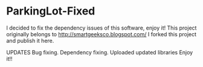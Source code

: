 # ParkingLot-Fixed

I decided to fix the dependency issues of this software, enjoy it! This project originally belongs to http://smartgeeksco.blogspot.com/ I forked this project and publish it here.

UPDATES
Bug fixing.
Dependency fixing.
Uploaded updated libraries
Enjoy it!!
